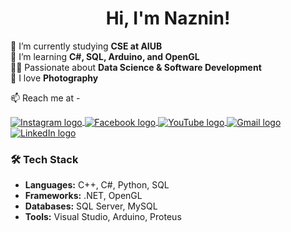 <h1 align="center"> Hi, I'm Naznin!</h1>

🔭 I’m currently studying **CSE at AIUB**  
🌱 I’m learning **C#, SQL, Arduino, and OpenGL**  
👩‍💻 Passionate about **Data Science & Software Development**  
📸 I love **Photography**  

📫 Reach me at -

<p>
    <a href="https://www.instagram.com/_____n.roshni.2255/" target="_blank">
        <img align="center" src="https://img.shields.io/badge/Instagram-000?style=for-the-badge&logo=Instagram&logoColor=E4405F" alt="Instagram logo"/>
    </a> 
    <a href="https://www.facebook.com/naznin.roshni.71/" target="_blank">
        <img align="center" src="https://img.shields.io/badge/Facebook-000?style=for-the-badge&logo=facebook&logoColor=1877F2" alt="Facebook logo"/>
    </a> 
    <a href="https://www.youtube.com/@naznin_roshni" target="_blank">
        <img align="center" src="https://img.shields.io/badge/YouTube-000?style=for-the-badge&logo=youtube&logoColor=FF0000" alt="YouTube logo"/>
    </a>
    <a href="mailto:roshninaznin202@gmail.com">
        <img align="center" src="https://img.shields.io/badge/Gmail-000?style=for-the-badge&logo=gmail&logoColor=C80036" alt="Gmail logo"/>
    </a> 
    <a href="https://www.linkedin.com/in/naznin-roshni-24a0a0205/" target="_blank">
    <img align="center" src="https://img.shields.io/badge/LinkedIn-000?style=for-the-badge&logo=linkedin&logoColor=0A66C2" alt="LinkedIn logo"/>
</a>
</p>



### 🛠 Tech Stack
- **Languages:** C++, C#, Python, SQL
- **Frameworks:** .NET, OpenGL
- **Databases:** SQL Server, MySQL
- **Tools:** Visual Studio, Arduino, Proteus
